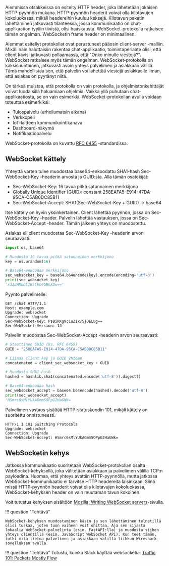 Aiemmissa otsakkeissa on esitelty HTTP header, joka lähetetään jokaisen HTTP-pyynnön mukana. HTTP-pyynnön headerit voivat olla kilotavujen kokoluokassa, mikäli headereihin kuuluu keksejä. Kilotavun paketin lähettäminen jatkuvasti tilanteessa, jossa kommunikaatio on chat-applikaation tyyliin tiivistä, olisi haaskausta. WebSocket-protokolla ratkaisee tämän ongelman. WebSocketin frame header on minimaalinen.

Aiemmat esitellyt protokollat ovat perustuneet pääosin client-server -malliin. Mikäli näin haluttaisiin rakentaa chat-applikaatio, toimintaperiaate olisi, että client kävisi jatkuvasti pollaamassa, että "Onko minulle viestejä?". WebSocket ratkaisee myös tämän ongelman. WebSocket-protokolla on kaksisuuntainen, jatkuvasti avoin yhteys palvelimen ja asiakkaan välillä. Tämä mahdollistaa sen, että palvelin voi lähettää viestejä asiakkaalle ilman, että asiakas on pyytänyt niitä. 

On tärkeä muistaa, että protokolla on vain protokolla, ja ohjelmistonkehittäjät voivat luoda sillä haluamiaan ohjelmia. Vaikka yllä puhutaan chat-applikaatiosta, se on vain esimerkki. WebSocket-protokollan avulla voidaan toteuttaa esimerkiksi:

* Tulospalvelu (urheilumatsin aikana)
* Verkkopeli
* IoT-laitteen kommunikointikanava
* Dashboard-näkymä
* Notifikaatiopalvelu

WebSocket-protokolla on kuvattu [RFC 6455](https://tools.ietf.org/html/rfc6455) -standardissa.

## WebSocket kättely

Yhteyttä varten tulee muodostaa base64-enkoodattu SHA1-hash Sec-WebSocket-Key -headerin arvosta ja GUID:sta. Alla tämän osatekijät:

* Sec-WebSocket-Key: 16 tavua pitkä satunnainen merkkijono
* Globally Unique Identifier (GUID): constant 258EAFA5-E914-47DA-95CA-C5AB0DC85B11
* Sec-WebSocket-Accept: SHA1(Sec-WebSocket-Key + GUID) -> base64

Itse kättely on hyvin yksinkertainen. Client lähettää pyynnön, jossa on Sec-WebSocket-Key -header. Palvelin lähettää vastauksen, jossa on Sec-WebSocket-Accept -header. Tämän jälkeen yhteys on muodostettu.

Asiakas eli client muodostaa Sec-WebSocket-Key -headerin arvon seuraavasti:

```python
import os, base64

# Muodosta 16 tavua pitkä satunnainen merkkijono
key = os.urandom(16)

# Base64-enkoodaa merkkijono
sec_websocket_key = base64.b64encode(key).encode(encoding='utf-8')
print(sec_websocket_key)
'x3JJHMbDL1EzLkh9GBhXDw=='
```

Pyyntö palvelimelle:

```http
GET /chat HTTP/1.1
Host: example.com
Upgrade: websocket
Connection: Upgrade
Sec-WebSocket-Key: PsBiRKg9c1uZIx/SjDELUg==
Sec-WebSocket-Version: 13
```

Palvelin muodostaa Sec-WebSocket-Accept -headerin arvon seuraavasti:

```python
# Staattinen GUID (ks. RFC 6455)
GUID = "258EAFA5-E914-47DA-95CA-C5AB0DC85B11"

# Liimaa client key ja GUID yhteen
concatenated = client_sec_websocket_key + GUID

# Muodosta SHA1-hash
hashed = hashlib.sha1(concatenated.encode('utf-8')).digest()

# Base64-enkoodaa hash
sec_websocket_accept = base64.b64encode(hashed).decode('utf-8')
print(sec_websocket_accept)
'HSmrc0sMlYUkAGmm5OPpG2HaGWk=
```

Palvelimen vastaus sisältää HTTP-statuskoodin 101, mikäli kättely on suoritettu onnistuneesti.

```http
HTTP/1.1 101 Switching Protocols
Upgrade: websocket
Connection: Upgrade
Sec-WebSocket-Accept: HSmrc0sMlYUkAGmm5OPpG2HaGWk=
```

## WebSocketin kehys

Jatkossa kommunikaatio suoritetaan WebSocket-protokollan osalta WebSocket-kehyksellä, joka välitetään asiakkaan ja palvelimen välillä TCP:n payloadina. Huomaa, että yhteys avattiin HTTP-pyynnöllä, mutta jatkossa WebSocket-kommunikaatio ei tarvitse HTTP headereita laisinkaan. Siinä missä HTTP-pyynnön headerit voivat olla kilotavujen kokoluokassa, WebSocket-kehyksen header on vain muutaman tavun kokoinen.

Voit tutustua kehyksen sisältöön [Mozilla: Writing WebSocket servers](https://developer.mozilla.org/en-US/docs/Web/API/WebSockets_API/Writing_WebSocket_servers#format)-sivulla.

!!! question "Tehtävä"

    WebSocket-kehyksen muodostaminen käsin ja sen lähettäminen telnetillä olisi tuskaa, joten tuon vaiheen voit ohittaa. Aja sen sijasta lokaalia WebSocket-palvelinta (esim. FastAPI:lla) ja muodosta siihen yhteys clientillä (esim. JavaScript WebSocket API). Kun teet tämän, tutki mitä tietoa palvelimen ja asiakkaan välillä liikkuu Wireshark-sovelluksen avulla.


!!! question "Tehtävä"
    Tutustu, kuinka Slack käyttää websocketia: [Traffic 101: Packets Mostly Flow](https://slack.engineering/traffic-101-packets-mostly-flow/)